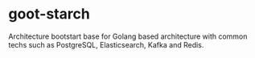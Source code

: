 # goot-starch
Architecture bootstart base for Golang based architecture with common techs such as PostgreSQL, Elasticsearch, Kafka and Redis.
